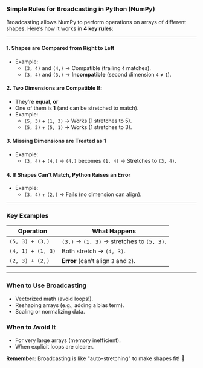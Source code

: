 ### **Simple Rules for Broadcasting in Python (NumPy)**
Broadcasting allows NumPy to perform operations on arrays of different shapes. Here’s how it works in **4 key rules**:

---

#### **1. Shapes are Compared from Right to Left**
   - Example:  
     - `(3, 4)` and `(4,)` → Compatible (trailing `4` matches).  
     - `(3, 4)` and `(3,)` → **Incompatible** (second dimension `4` ≠ `1`).  

#### **2. Two Dimensions are Compatible If:**
   - They’re **equal**, **or**  
   - One of them is **1** (and can be stretched to match).  
   - Example:  
     - `(5, 3)` + `(1, 3)` → Works (1 stretches to 5).  
     - `(5, 3)` + `(5, 1)` → Works (1 stretches to 3).  

#### **3. Missing Dimensions are Treated as 1**
   - Example:  
     - `(3, 4)` + `(4,)` → `(4,)` becomes `(1, 4)` → Stretches to `(3, 4)`.  

#### **4. If Shapes Can’t Match, Python Raises an Error**
   - Example:  
     - `(3, 4)` + `(2,)` → Fails (no dimension can align).

---

### **Key Examples**
| Operation | What Happens |
|-----------|--------------|
| `(5, 3) + (3,)` | `(3,)` → `(1, 3)` → stretches to `(5, 3)`. |
| `(4, 1) + (1, 3)` | Both stretch → `(4, 3)`. |
| `(2, 3) + (2,)` | **Error** (can’t align `3` and `2`). |

---

### **When to Use Broadcasting**
- Vectorized math (avoid loops!).  
- Reshaping arrays (e.g., adding a bias term).  
- Scaling or normalizing data.

### **When to Avoid It**
- For very large arrays (memory inefficient).  
- When explicit loops are clearer.  

**Remember:** Broadcasting is like "auto-stretching" to make shapes fit! 🚀
